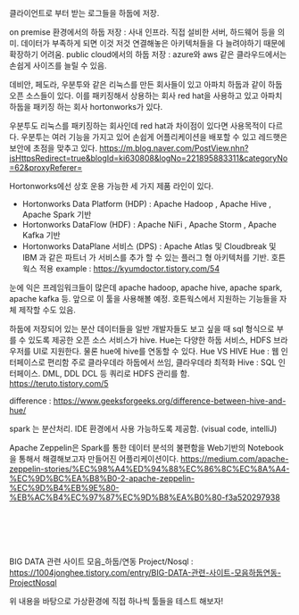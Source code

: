 클라이언트로 부터 받는 로그들을 하둡에 저장.

on premise 환경에서의 하둡 저장 : 사내 인프라. 직접 설비한 서버, 하드웨어 등을 의미. 데이터가 부족하게 되면 이것 저것 연결해놓은 아키텍처들을 다 늘려야하기 때문에 확장하기 어려움.
public cloud에서의 하둡 저장 : azure와 aws 같은 클라우드에서는 손쉽게 사이즈를 늘릴 수 있음.

데비안, 페도라, 우분투와 같은 리눅스를 만든 회사들이 있고 아파치 하둡과 같이 하둡 오픈 소스들이 있다.
이를 패키징해서 상용하는 회사 red hat을 사용하고 있고 아파치 하둡을 패키징 하는 회사 hortonworks가 있다.

우분투도 리눅스를 패키징하는 회사인데 red hat과 차이점이 있다면 사용목적이 다르다. 우분투는 여러 기능을 가지고 있어 손쉽게 어플리케이션을 배포할 수 있고 레드햇은 보안에 초점을 맞추고 있다.
https://m.blog.naver.com/PostView.nhn?isHttpsRedirect=true&blogId=ki630808&logNo=221895883311&categoryNo=62&proxyReferer=

Hortonworks에선 상호 운용 가능한 세 가지 제품 라인이 있다.
- Hortonworks Data Platform (HDP) : Apache Hadoop , Apache Hive , Apache Spark 기반
- Hortonworks DataFlow (HDF) : Apache NiFi , Apache Storm , Apache Kafka 기반
- Hortonworks DataPlane 서비스 (DPS) : Apache Atlas 및 Cloudbreak 및 IBM 과 같은 파트너 가 서비스를 추가 할 수 있는 플러그 형 아키텍처를 기반. 
호튼웍스 적용 example : https://kyumdoctor.tistory.com/54

눈에 익은 프레임워크들이 많은데 apache hadoop, apache hive, apache spark, apache kafka 등. 앞으로 이 툴을 사용해볼 예정.
호튼웍스에서 지원하는 기능들을 자체 제작할 수도 있음.

하둡에 저장되어 있는 분산 데이터들을 일반 개발자들도 보고 싶을 때 sql 형식으로 부를 수 있도록 제공한 오픈 소스 서비스가 hive.
Hue는 다양한 하둡 서비스, HDFS 브라우저를 UI로 지원한다.
물론 hue에 hive를 연동할 수 있다.
Hue VS HIVE
Hue : 웹 인터페이스로 편리함  주로 클라우데라 하둡에서 쓰임, 클라우데라 최적화 
Hive : SQL 인터페이스. DML, DDL DCL 등 쿼리로 HDFS 관리를 함.
https://teruto.tistory.com/5

difference : https://www.geeksforgeeks.org/difference-between-hive-and-hue/

spark 는 분산처리. IDE 환경에서 사용 가능하도록 제공함. (visual code, intelliJ)

Apache Zeppelin은 Spark를 통한 데이터 분석의 불편함을 Web기반의 Notebook을 통해서 해결해보고자 만들어진 어플리케이션이다.
https://medium.com/apache-zeppelin-stories/%EC%98%A4%ED%94%88%EC%86%8C%EC%8A%A4-%EC%9D%BC%EA%B8%B0-2-apache-zeppelin-%EC%9D%B4%EB%9E%80-%EB%AC%B4%EC%97%87%EC%9D%B8%EA%B0%80-f3a520297938

<br/><br/><br/><br/>
 
 
BIG DATA 관련 사이트 모음_하둡/연동 Project/Nosql : https://1004jonghee.tistory.com/entry/BIG-DATA-관련-사이트-모음하둡연동-ProjectNosql 

위 내용을 바탕으로 가상환경에 직접 하나씩 툴들을 테스트 해보자!
